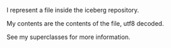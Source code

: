 I represent a file inside the iceberg repository. 

My contents are the contents of the file, utf8 decoded.

See my superclasses for more information.